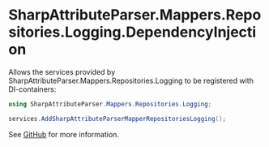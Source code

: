 # SharpAttributeParser.Mappers.Repositories.Logging.DependencyInjection

Allows the services provided by SharpAttributeParser.Mappers.Repositories.Logging to be registered with DI-containers:

```csharp
using SharpAttributeParser.Mappers.Repositories.Logging;

services.AddSharpAttributeParserMapperRepositoriesLogging();
```

See [GitHub](https://github.com/ErikWe/sharp-attribute-parser) for more information.